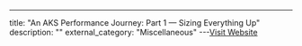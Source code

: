 ---
title: "An AKS Performance Journey: Part 1 — Sizing Everything Up"
description: ""
external_category: "Miscellaneous"
---[Visit Website](https://medium.com/asos-techblog/an-aks-performance-journey-part-1-sizing-everything-up-ee6d2346ea99)

